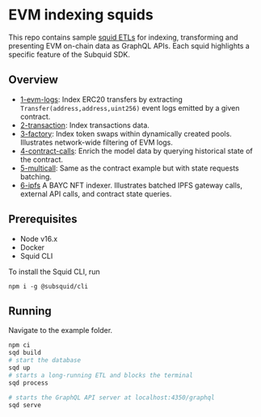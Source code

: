 # EVM indexing squids

This repo contains sample [squid ETLs](https://docs.subsquid.io/overview/) for indexing, transforming and presenting EVM on-chain data as GraphQL APIs. Each squid highlights a specific feature of the Subquid SDK.

## Overview

- [1-evm-logs](https://github.com/belopash/evm-logs-example): Index ERC20 transfers by extracting `Transfer(address,address,uint256)` event logs emitted by a given contract.
- [2-transaction](https://github.com/subsquid-labs/evm-transactions-example/): Index transactions data.
- [3-factory](https://github.com/belopash/factory-example): Index token swaps within dynamically created pools. Illustrates network-wide filtering of EVM logs.
- [4-contract-calls](https://github.com/belopash/contract-example): Enrich the model data by querying historical state of the contract.
- [5-multicall](https://github.com/belopash/multicall-example): Same as the contract example but with state requests batching.
- [6-ipfs](https://github.com/subsquid-labs/ipfs-example) A BAYC NFT indexer. Illustrates batched IPFS gateway calls, external API calls, and contract state queries.

## Prerequisites

- Node v16.x
- Docker
- Squid CLI

To install the Squid CLI, run 

```
npm i -g @subsquid/cli
```

## Running 

Navigate to the example folder.

```bash
npm ci
sqd build
# start the database
sqd up
# starts a long-running ETL and blocks the terminal
sqd process

# starts the GraphQL API server at localhost:4350/graphql
sqd serve
```
